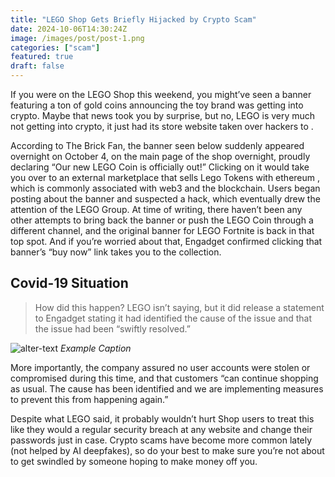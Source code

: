 ```yaml
---
title: "LEGO Shop Gets Briefly Hijacked by Crypto Scam"
date: 2024-10-06T14:30:24Z
image: /images/post/post-1.png
categories: ["scam"]
featured: true
draft: false
---
```


If you were on the LEGO Shop this weekend, you might’ve seen a banner featuring a ton of gold coins announcing the toy brand was getting into crypto. Maybe that news took you by surprise, but no, LEGO is very much not getting into crypto, it just had its store website taken over hackers to .

According to The Brick Fan, the banner seen below suddenly appeared overnight on October 4, on the main page of the shop overnight, proudly declaring “Our new LEGO Coin is officially out!” Clicking on it would take you over to an external marketplace that sells Lego Tokens with ethereum , which is commonly associated with web3 and the blockchain. Users began posting about the banner and suspected a hack, which eventually drew the attention of the LEGO Group. At time of writing, there haven’t been any other attempts to bring back the banner or push the LEGO Coin through a different channel, and the original banner for LEGO Fortnite is back in that top spot. And if you’re worried about that, Engadget confirmed clicking that banner’s “buy now” link takes you to the collection.

## Covid-19 Situation

> How did this happen? LEGO isn’t saying, but it did release a statement to Engadget stating it had identified the cause of the issue and that the issue had been “swiftly resolved.”

![alter-text](/images/post/post-1.png)
_Example Caption_

More importantly, the company assured no user accounts were stolen or compromised during this time, and that customers “can continue shopping as usual. The cause has been identified and we are implementing measures to prevent this from happening again.”

Despite what LEGO said, it probably wouldn’t hurt Shop users to treat this like they would a regular security breach at any website and change their passwords just in case. Crypto scams have become more common lately (not helped by AI deepfakes), so do your best to make sure you’re not about to get swindled by someone hoping to make money off you.
